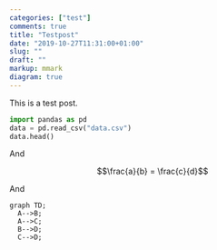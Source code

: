 ```yaml
---
categories: ["test"]
comments: true
title: "Testpost"
date: "2019-10-27T11:31:00+01:00"
slug: ""
draft: ""
markup: mmark
diagram: true
---
```


This is a test post.

```python
import pandas as pd
data = pd.read_csv("data.csv")
data.head()
```

And

$$\frac{a}{b} = \frac{c}{d}$$

And

```mermaid
graph TD;
  A-->B;
  A-->C;
  B-->D;
  C-->D;
```
